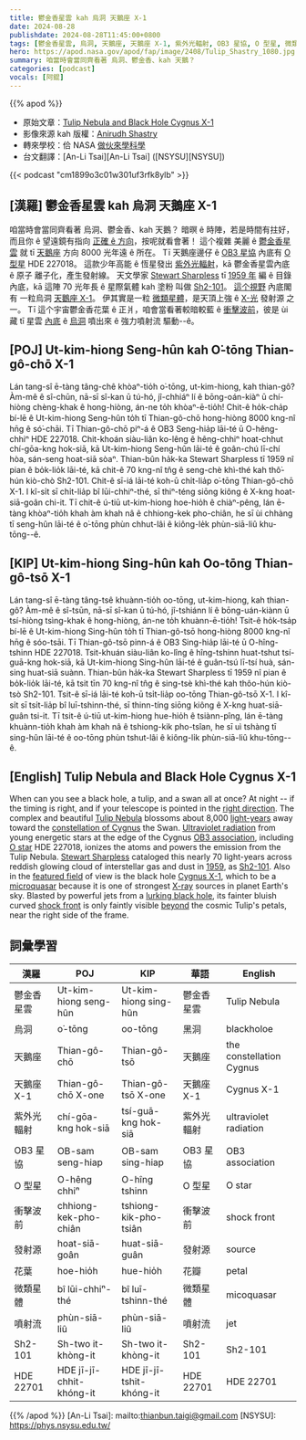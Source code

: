 ```yaml
---
title: 鬱金香星雲 kah 烏洞 天鵝座 X-1
date: 2024-08-28
publishdate: 2024-08-28T11:45:00+0800
tags: [鬱金香星雲, 烏洞, 天鵝座, 天鵝座 X-1, 紫外光輻射, OB3 星協, O 型星, 微類星體, 衝擊波前, 花葉, 噴射流, 發射源, Sh2-101, HDE 227018]
hero: https://apod.nasa.gov/apod/fap/image/2408/Tulip_Shastry_1080.jpg
summary: 咱當時會當同齊看著 烏洞、鬱金香、kah 天鵝？
categories: [podcast]
vocals: [阿錕]
---
```


{{% apod %}}

- 原始文章：[Tulip Nebula and Black Hole Cygnus X-1](https://apod.nasa.gov/apod/ap240828.html)
- 影像來源 kah 版權：[Anirudh Shastry](https://www.astrobin.com/users/ashastry/)
- 轉來學校：佮 NASA [做伙來學科學](https://science.nasa.gov/learners/back-to-school)
- 台文翻譯：[An-Li Tsai][An-Li Tsai] ([NSYSU][NSYSU])

{{< podcast "cm1899o3c01w301uf3rfk8ylb" >}}

## [漢羅] 鬱金香星雲 kah 烏洞 天鵝座 X-1
咱當時會當同齊看著 烏洞、鬱金香、kah 天鵝？
暗暝 ê 時陣，若是時間有拄好，而且你 ê 望遠鏡有指向 [正確 ê 方向][right direction]，按呢就看會著！
這个複雜 美麗 ê [鬱金香星雲][Tulip Nebula] 就 tī [天鵝座][constellation of Cygnus] 方向 8000 光年遠 ê 所在。
Tī 天鵝座邊仔 ê [OB3 星協][OB3 association] 內底有 [O 型星][O star] HDE 227018。
這款少年高能 ê 恆星發出 [紫外光輻射][Ultraviolet radiation]，kā 鬱金香星雲內底 ê 原子 離子化，產生發射線。
天文學家 [Stewart Sharpless][Stewart Sharpless] tī [1959 年][1959] 編 ê 目錄 內底，kā 這陣 70 光年長 ê 星際氣體 kah 塗粉 叫做 [Sh2-101][Sh2-101]。
[這个視野][featured field] 內底閣有 一粒烏洞 [天鵝座 X-1][Cygnus X-1]。
伊其實是一粒 [微類星體][microquasar]，是天頂上強 ê [X-光][X-ray] 發射源 之一。
Tī 這个宇宙鬱金香花葉 ê 正爿，咱會當看著較暗較藍 ê [衝擊波前][shock front]，彼是 ùi 藏 tī 星雲 [內底][beyond] ê [烏洞][lurking black hole] 噴出來 ê 強力噴射流 驅動--ê。

## [POJ] Ut-kim-hiong Seng-hûn kah O͘-tōng Thian-gô-chō X-1
Lán tang-sî ē-tàng tâng-chê khòaⁿ-tio̍h o͘-tōng, ut-kim-hiong, kah thian-gô?
Àm-mê ê sî-chūn, nā-sī sî-kan ū tú-hó, jî-chhiáⁿ lí ê bōng-oán-kiàⁿ ū chí-hiòng chèng-khak ê hong-hiòng, án-ne to̍h khòaⁿ-ē-tio̍h!
Chit-ê ho̍k-cha̍p bí-lē ê Ut-kim-hiong Seng-hûn to̍h tī Thian-gô-chō hong-hiòng 8000 kng-nî hn̄g ê só͘-chāi.
Tī Thian-gô-chō piⁿ-á ê OB3 Seng-hia̍p lāi-té ū O-hêng-chhiⁿ HDE 227018.
Chit-khoán siàu-liân ko-lêng ê hêng-chhiⁿ hoat-chhut chí-gōa-kng hok-siā, kā Ut-kim-hiong Seng-hûn lāi-té ê goân-chú lī-chí hòa, sán-seng hoat-siā sòaⁿ.
Thian-bûn ha̍k-ka Stewart Sharpless tī 1959 nî pian ê bo̍k-lio̍k lāi-té, kā chit-ê 70 kng-nî tn̂g ê seng-chè khì-thé kah thô͘-hún kiò-chò Sh2-101.
Chit-ê sī-iá lāi-té koh-ū chi̍t-lia̍p o͘-tōng Thian-gô-chō X-1.
I kî-si̍t sī chi̍t-lia̍p bî lūi-chhiⁿ-thé, sī thiⁿ-téng siōng kiông ê X-kng hoat-siā-goân chi-it.
Tī chit-ê ú-tiū ut-kim-hiong hoe-hio̍h ê chiàⁿ-pêng, lán ē-tàng khòaⁿ-tio̍h khah àm khah nâ ê chhiong-kek pho-chiân, he sī ùi chhàng tī seng-hûn lāi-té ê o͘-tōng phùn chhut-lâi ê kiông-le̍k phùn-siā-liû khu-tōng--ê.

## [KIP] Ut-kim-hiong Sing-hûn kah Oo-tōng Thian-gô-tsō X-1
Lán tang-sî ē-tàng tâng-tsê khuànn-tio̍h oo-tōng, ut-kim-hiong, kah thian-gô?
Àm-mê ê sî-tsūn, nā-sī sî-kan ū tú-hó, jî-tshiánn lí ê bōng-uán-kiànn ū tsí-hiòng tsìng-khak ê hong-hiòng, án-ne to̍h khuànn-ē-tio̍h!
Tsit-ê ho̍k-tsa̍p bí-lē ê Ut-kim-hiong Sing-hûn to̍h tī Thian-gô-tsō hong-hiòng 8000 kng-nî hn̄g ê sóo-tsāi.
Tī Thian-gô-tsō pinn-á ê OB3 Sing-hia̍p lāi-té ū O-hîng-tshinn HDE 227018.
Tsit-khuán siàu-liân ko-lîng ê hîng-tshinn huat-tshut tsí-guā-kng hok-siā, kā Ut-kim-hiong Sing-hûn lāi-té ê guân-tsú lī-tsí huà, sán-sing huat-siā suànn.
Thian-bûn ha̍k-ka Stewart Sharpless tī 1959 nî pian ê bo̍k-lio̍k lāi-té, kā tsit tīn 70 kng-nî tn̂g ê sing-tsè khì-thé kah thôo-hún kiò-tsò Sh2-101.
Tsit-ê sī-iá lāi-té koh-ū tsi̍t-lia̍p oo-tōng Thian-gô-tsō X-1.
I kî-si̍t sī tsi̍t-lia̍p bî luī-tshinn-thé, sī thinn-tíng siōng kiông ê X-kng huat-siā-guân tsi-it.
Tī tsit-ê ú-tiū ut-kim-hiong hue-hio̍h ê tsiànn-pîng, lán ē-tàng khuànn-tio̍h khah àm khah nâ ê tshiong-kik pho-tsîan, he sī uì tshàng tī sing-hûn lāi-té ê oo-tōng phùn tshut-lâi ê kiông-li̍k phùn-siā-liû khu-tōng--ê.

## [English] Tulip Nebula and Black Hole Cygnus X-1
When can you see a black hole, a tulip, and a swan all at once?
At night -- if the timing is right, and if your telescope is pointed in the [right direction][right direction].
The complex and beautiful [Tulip Nebula][Tulip Nebula] blossoms about 8,000 [light-years][light-years] away toward the [constellation of Cygnus][constellation of Cygnus] the Swan.
[Ultraviolet radiation][Ultraviolet radiation] from young energetic stars at the edge of the Cygnus [OB3 association][OB3 association], including [O star][O star] HDE 227018, ionizes the atoms and powers the emission from the Tulip Nebula.
[Stewart Sharpless][Stewart Sharpless] cataloged this nearly 70 light-years across reddish glowing cloud of interstellar gas and dust in [1959][1959], as [Sh2-101][Sh2-101].
Also in the [featured field][featured field] of view is the black hole [Cygnus X-1][Cygnus X-1], which to be a [microquasar][microquasar] because it is one of strongest [X-ray][X-ray] sources in planet Earth's sky.
Blasted by powerful jets from a [lurking black hole][lurking black hole], its fainter bluish curved [shock front][shock front] is only faintly visible [beyond][beyond] the cosmic Tulip's petals, near the right side of the frame.

## 詞彙學習

|漢羅|POJ|KIP|華語|English|
|-|-|-|-|-|
|鬱金香星雲|Ut-kim-hiong seng-hûn|Ut-kim-hiong sing-hûn|鬱金香星雲|Tulip Nebula|
|烏洞|o͘-tōng|oo-tōng|黑洞|blackholoe|
|天鵝座|Thian-gô-chō|Thian-gô-tsō|天鵝座|the constellation Cygnus|
|天鵝座 X-1|Thian-gô-chō X-one|Thian-gô-tsō X-one|天鵝座 X-1|Cygnus X-1|
|紫外光輻射|chí-gōa-kng hok-siā|tsí-guā-kng hok-siā|紫外光輻射|ultraviolet radiation|
|OB3 星協|OB-sam seng-hiap|OB-sam sing-hiap|OB3 星協|OB3 association|
|O 型星|O-hêng chhiⁿ|O-hîng tshinn|O 型星|O star|
|衝擊波前|chhiong-kek-pho-chiân|tshiong-kik-pho-tsiân|衝擊波前|shock front|
|發射源|hoat-siā-goân|huat-siā-guân|發射源|source|
|花葉|hoe-hio̍h|hue-hio̍h|花瓣|petal|
|微類星體|bî lūi-chhiⁿ-thé|bî luī-tshinn-thé|微類星體|micoquasar|
|噴射流|phùn-siā-liû|phùn-siā-liû|噴射流|jet|
|Sh2-101|Sh-two it-khòng-it|Sh-two it-khòng-it|Sh2-101|Sh2-101|
|HDE 22701|HDE jī-jī-chhit-khóng-it|HDE jī-jī-tshit-khóng-it|HDE 22701|HDE 22701|

{{% /apod %}}
[An-Li Tsai]: mailto:thianbun.taigi@gmail.com
[NSYSU]: https://phys.nsysu.edu.tw/

[copyright]: https://apod.nasa.gov/apod/fap/lib/about_apod.html#srapply
[License3]: https://creativecommons.org/licenses/by/3.0/
[License2]:https://creativecommons.org/licenses/by-nc-nd/2.0/

[right direction]:https://skywiseunlimited.com/wp-content/uploads/2015/02/scoper_05.jpg
[Tulip Nebula]:https://en.wikipedia.org/wiki/Sh_2-101
[light-years]:https://spaceplace.nasa.gov/light-year/
[constellation of Cygnus]:https://en.wikipedia.org/wiki/Cygnus_(constellation)
[Ultraviolet radiation]:https://science.nasa.gov/ems/10_ultravioletwaves/
[OB3 association]:https://en.wikipedia.org/wiki/Stellar_kinematics#OB_associations
[O star]:https://apod.nasa.gov/apod/ap070726.html
[Stewart Sharpless]:https://en.wikipedia.org/wiki/Stewart_Sharpless
[1959]:https://ui.adsabs.harvard.edu/abs/1959ApJS....4..257S/abstract
[Sh2-101]:http://galaxymap.org/cat/list/sharpless/101
[featured field]:https://www.astrobin.com/3y9228/
[Cygnus X-1]:http://chandra.harvard.edu/photo/2011/cygx1/
[microquasar]:https://en.wikipedia.org/wiki/Microquasar
[X-ray]:https://science.nasa.gov/ems/11_xrays/
[lurking black hole]:https://exoplanets.nasa.gov/resources/2259/devoured-by-gravity-poster/?galaxy_horror
[shock front]:https://en.wikipedia.org/wiki/Shock_wave
[beyond]:https://apod.nasa.gov/apod/ap090608.html
